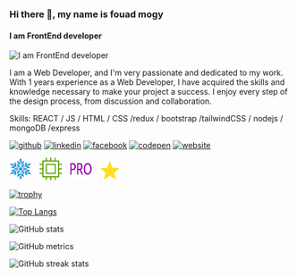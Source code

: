 
### Hi there 👋, my name is fouad mogy
#### I am FrontEnd developer
![I am FrontEnd developer](https://www.wingstechsolutions.com/wp-content/uploads/2022/03/full-stack-development.gif)

I am a Web Developer, and I'm very passionate and dedicated to my work. With 1 years experience as a Web Developer, I have acquired the skills and knowledge necessary to make your project a success. I enjoy every step of the design process, from discussion and collaboration.

Skills:   REACT / JS / HTML / CSS /redux / bootstrap /tailwindCSS / nodejs / mongoDB /express 



[<img src='https://cdn.jsdelivr.net/npm/simple-icons@3.0.1/icons/github.svg' alt='github' height='40'>](https://github.com/fouadmogy10)  [<img src='https://cdn.jsdelivr.net/npm/simple-icons@3.0.1/icons/linkedin.svg' alt='linkedin' height='40'>](https://www.linkedin.com/in/https://www.linkedin.com/in/fouad-mogy-50a018226//)  [<img src='https://cdn.jsdelivr.net/npm/simple-icons@3.0.1/icons/facebook.svg' alt='facebook' height='40'>](https://www.facebook.com/https://www.facebook.com/profile.php?id=100004204457698)  [<img src='https://cdn.jsdelivr.net/npm/simple-icons@3.0.1/icons/codepen.svg' alt='codepen' height='40'>](https://codepen.io/https://codepen.io/fouadmogy10)  [<img src='https://cdn.jsdelivr.net/npm/simple-icons@3.0.1/icons/icloud.svg' alt='website' height='40'>](https://my-portfolio-fouadmogy10.vercel.app/)  

<a href='https://archiveprogram.github.com/'><img src='https://raw.githubusercontent.com/acervenky/animated-github-badges/master/assets/acbadge.gif' width='40' height='40'></a> <a href='https://docs.github.com/en/developers'><img src='https://raw.githubusercontent.com/acervenky/animated-github-badges/master/assets/devbadge.gif' width='40' height='40'></a> <a href='https://github.com/pricing'><img src='https://raw.githubusercontent.com/acervenky/animated-github-badges/master/assets/pro.gif' width='40' height='40'></a> <a href='https://stars.github.com/'><img src='https://raw.githubusercontent.com/acervenky/animated-github-badges/master/assets/starbadge.gif' width='35' height='35'></a> 

[![trophy](https://github-profile-trophy.vercel.app/?username=fouadmogy10)](https://github.com/ryo-ma/github-profile-trophy)

[![Top Langs](https://github-readme-stats.vercel.app/api/top-langs/?username=fouadmogy10)](https://github.com/anuraghazra/github-readme-stats)

![GitHub stats](https://github-readme-stats.vercel.app/api?username=fouadmogy10&show_icons=true&count_private=true)  

![GitHub metrics](https://metrics.lecoq.io/fouadmogy10)  

![GitHub streak stats](https://streak-stats.demolab.com/?user=fouadmogy10)  

